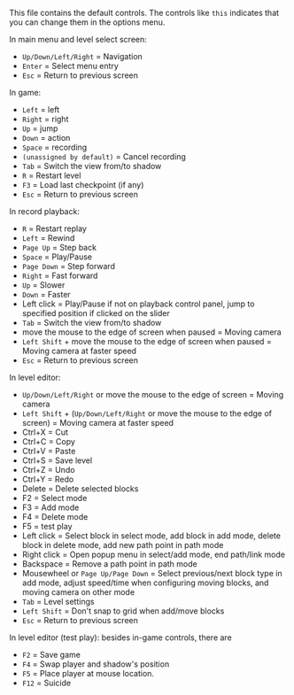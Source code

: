 This file contains the default controls. The controls like `this` indicates that you can change them in the options menu.

In main menu and level select screen:
* `Up/Down/Left/Right` = Navigation
* `Enter` = Select menu entry
* `Esc` = Return to previous screen

In game:
* `Left` = left
* `Right` = right
* `Up` = jump
* `Down` = action
* `Space` = recording
* `(unassigned by default)` = Cancel recording
* `Tab` = Switch the view from/to shadow
* `R` = Restart level
* `F3` = Load last checkpoint (if any)
* `Esc` = Return to previous screen

In record playback:
* `R` = Restart replay
* `Left` = Rewind
* `Page Up` = Step back
* `Space` = Play/Pause
* `Page Down` = Step forward
* `Right` = Fast forward
* `Up` = Slower
* `Down` = Faster
* Left click = Play/Pause if not on playback control panel, jump to specified position if clicked on the slider
* `Tab` = Switch the view from/to shadow
* move the mouse to the edge of screen when paused = Moving camera
* `Left Shift` + move the mouse to the edge of screen when paused = Moving camera at faster speed
* `Esc` = Return to previous screen

In level editor:
* `Up/Down/Left/Right` or move the mouse to the edge of screen = Moving camera
* `Left Shift` + (`Up/Down/Left/Right` or move the mouse to the edge of screen) = Moving camera at faster speed
* Ctrl+X = Cut
* Ctrl+C = Copy
* Ctrl+V = Paste
* Ctrl+S = Save level
* Ctrl+Z = Undo
* Ctrl+Y = Redo
* Delete = Delete selected blocks
* F2 = Select mode
* F3 = Add mode
* F4 = Delete mode
* F5 = test play
* Left click = Select block in select mode, add block in add mode, delete block in delete mode, add new path point in path mode
* Right click = Open popup menu in select/add mode, end path/link mode
* Backspace = Remove a path point in path mode
* Mousewheel or `Page Up/Page Down` = Select previous/next block type in add mode, adjust speed/time when configuring moving blocks, and moving camera on other mode
* `Tab` = Level settings
* `Left Shift` = Don't snap to grid when add/move blocks
* `Esc` = Return to previous screen

In level editor (test play): besides in-game controls, there are
* `F2` = Save game
* `F4` = Swap player and shadow's position
* `F5` = Place player at mouse location.
* `F12` = Suicide


